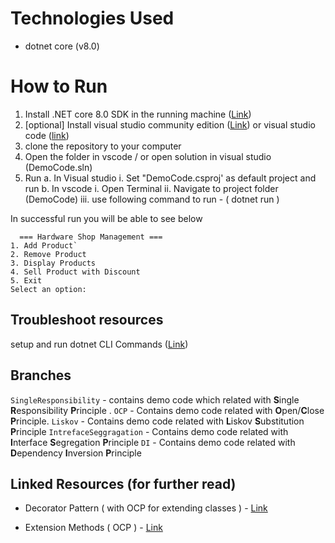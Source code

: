 # Technologies Used
 - dotnet core (v8.0)

# How to Run

 1. Install .NET core 8.0  SDK in the running machine ([Link](https://dotnet.microsoft.com/en-us/download/dotnet/8.0))
 2. [optional] Install visual studio community edition ([Link](https://visualstudio.microsoft.com/vs/community/)) or visual studio code ([link](https://code.visualstudio.com))
 3. clone the repository to your computer 
 4. Open the folder in vscode / or open solution in visual studio (DemoCode.sln)
 5. Run 
	 a. In Visual studio
	     i. Set "DemoCode.csproj' as default project and run
	b. In vscode 
	     i. Open Terminal 
	     ii. Navigate to project folder (DemoCode)
	     iii. use following command to run - ( dotnet run )   

 In successful run you will be able to see below 

      === Hardware Shop Management ===
    1. Add Product`
    2. Remove Product
    3. Display Products
    4. Sell Product with Discount
    5. Exit
    Select an option: 

## Troubleshoot resources
setup and run dotnet CLI Commands ([Link](https://learn.microsoft.com/en-us/dotnet/core/tools/))

## Branches

`SingleResponsibility` - contains demo code which related with **S**ingle **R**esponsibility **P**rinciple .
`OCP` - Contains demo code related with **O**pen/**C**lose **P**rinciple.
`Liskov` - Contains demo code related with **L**iskov **S**ubstitution **P**rinciple
`IntrefaceSeggragation` - Contains demo code related with **I**nterface **S**egregation **P**rinciple
`DI` - Contains demo code related with **D**ependency **I**nversion **P**rinciple

## Linked Resources (for further read)

 - Decorator Pattern ( with OCP for extending classes ) -
   [Link](https://refactoring.guru/design-patterns/decorator)  
   
 - Extension Methods ( OCP ) - [Link](https://learn.microsoft.com/en-us/dotnet/csharp/programming-guide/classes-and-structs/extension-methods)

